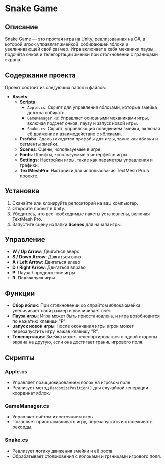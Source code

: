 # Snake Game

## Описание
Snake Game — это простая игра на Unity, реализованная на C#, в которой игрок управляет змейкой, собирающей яблоки и увеличивающей свой размер. Игра включает в себя механики паузы, подсчёта очков и телепортации змейки при столкновении с границами экрана.

## Содержание проекта
Проект состоит из следующих папок и файлов:

- **Assets**
  - **Scripts**
    - `Apple.cs`: Скрипт для управления яблоками, которые змейка должна собирать.
    - `GameManager.cs`: Управляет основными механиками игры, включая подсчёт очков, паузу и запуск новой игры.
    - `Snake.cs`: Скрипт, управляющий поведением змейки, включая её движение и взаимодействие с яблоками.
  - **Prefabs**: Здесь находятся префабы для игры, такие как яблоки и сегменты змейки.
  - **Scenes**: Сцены, используемые в игре.
  - **Fonts**: Шрифты, используемые в интерфейсе игры.
  - **Settings**: Настройки игры, такие как параметры управления и графики.
  - **TextMeshPro**: Настройки для использования TextMesh Pro в проекте.

## Установка
1. Скачайте или клонируйте репозиторий на ваш компьютер.
2. Откройте проект в Unity.
3. Убедитесь, что все необходимые пакеты установлены, включая TextMesh Pro.
4. Запустите сцену из папки **Scenes** для начала игры.

## Управление
- **W / Up Arrow**: Двигаться вверх
- **S / Down Arrow**: Двигаться вниз
- **A / Left Arrow**: Двигаться влево
- **D / Right Arrow**: Двигаться вправо
- **P**: Пауза / продолжение игры
- **R**: Перезапуск игры

## Функции
- **Сбор яблок**: При столкновении со спрайтом яблока змейка увеличивает свой размер и увеличивает счёт.
- **Пауза игры**: Игра может быть приостановлена, и игра возобновится по нажатию клавиши "P".
- **Запуск новой игры**: После окончания игры игрок может перезапустить игру, нажав клавишу "R".
- **Телепортация**: Змейка может телепортироваться с одной стороны экрана на другую, если она достигает границ игрового поля.

## Скрипты
### Apple.cs
- Управляет позиционированием яблок на игровом поле.
- Реализует метод `RandomizePosition()` для случайной генерации координат яблок.

### GameManager.cs
- Управляет счётом и состоянием игры.
- Позволяет приостанавливать игру, перезапускать и отслеживать рекорды.

### Snake.cs
- Реализует логику движения змейки и её роста.
- Обрабатывает столкновения с яблоками и границами игрового поля.
